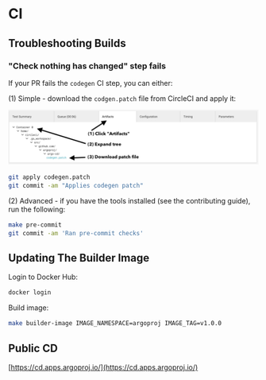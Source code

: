 # CI

## Troubleshooting Builds

### "Check nothing has changed" step fails
 
If your PR fails the `codegen` CI step, you can either:

(1) Simple - download the `codgen.patch` file from CircleCI and apply it:

![download codegen patch file](../assets/download-codegen-patch-file.png)

```bash
git apply codegen.patch 
git commit -am "Applies codegen patch"
```

(2) Advanced - if you have the tools installed (see the contributing guide), run the following:

```bash
make pre-commit
git commit -am 'Ran pre-commit checks'
```

## Updating The Builder Image

Login to Docker Hub:

```bash
docker login
```

Build image:

```bash
make builder-image IMAGE_NAMESPACE=argoproj IMAGE_TAG=v1.0.0
```

## Public CD

[https://cd.apps.argoproj.io/](https://cd.apps.argoproj.io/)